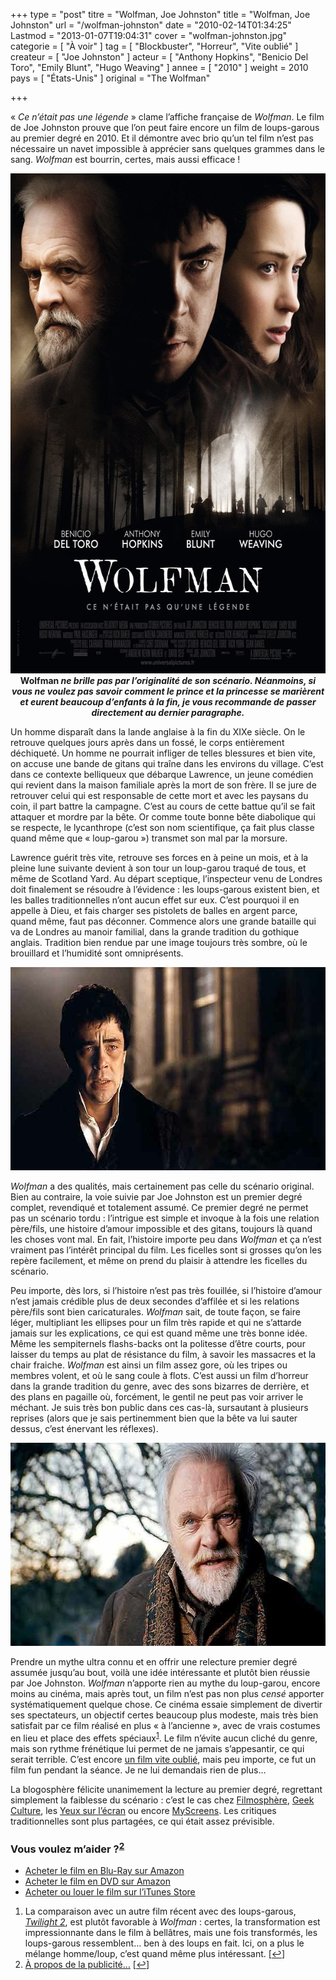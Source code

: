 +++
type = "post"
titre = "Wolfman, Joe Johnston"
title = "Wolfman, Joe Johnston"
url = "/wolfman-johnston"
date = "2010-02-14T01:34:25"
Lastmod = "2013-01-07T19:04:31"
cover = "wolfman-johnston.jpg"
categorie = [ "À voir" ]
tag = [ "Blockbuster", "Horreur", "Vite oublié" ]
createur = [ "Joe Johnston" ]
acteur = [ "Anthony Hopkins", "Benicio Del Toro", "Emily Blunt", "Hugo Weaving" ]
annee = [ "2010" ]
weight = 2010
pays = [ "États-Unis" ]
original = "The Wolfman"

+++

<p>&laquo;&nbsp;<em>Ce n&rsquo;était pas une légende</em>&nbsp;&raquo; clame l&rsquo;affiche française de <em>Wolfman</em>. Le film de Joe Johnston prouve que l&rsquo;on peut faire encore un film de loups-garous au premier degré en 2010. Et il démontre avec brio qu&rsquo;un tel film n&rsquo;est pas nécessaire un navet impossible à apprécier sans quelques grammes dans le sang. <em>Wolfman</em> est bourrin, certes, mais aussi efficace !</p>
<div style="text-align: center;"><a href="http://www.allocine.fr/film/fichefilm_gen_cfilm=110815.html"><img class="aligncenter" src="wolfman-joe-johnston.jpg" border="0" alt="wolfman-joe-johnston.jpg" width="600" height="800" /></a></div>
<div style="text-align: center;"><strong>Wolfman <em>ne brille pas par l&rsquo;originalité de son scénario. Néanmoins, si vous ne voulez pas savoir comment le prince et la princesse se marièrent et eurent beaucoup d&rsquo;enfants à la fin, je vous recommande de passer directement au dernier paragraphe.</em></strong></div>
<p>
<p>Un homme disparaît dans la lande anglaise à la fin du XIXe siècle. On le retrouve quelques jours après dans un fossé, le corps entièrement déchiqueté. Un homme ne pourrait infliger de telles blessures et bien vite, on accuse une bande de gitans qui traîne dans les environs du village. C&rsquo;est dans ce contexte belliqueux que débarque Lawrence, un jeune comédien qui revient dans la maison familiale après la mort de son frère. Il se jure de retrouver celui qui est responsable de cette mort et avec les paysans du coin, il part battre la campagne. C&rsquo;est au cours de cette battue qu&rsquo;il se fait attaquer et mordre par la bête. Or comme toute bonne bête diabolique qui se respecte, le lycanthrope (c&rsquo;est son nom scientifique, ça fait plus classe quand même que &laquo;&nbsp;loup-garou&nbsp;&raquo;) transmet son mal par la morsure.</p>
<p>Lawrence guérit très vite, retrouve ses forces en à peine un mois, et à la pleine lune suivante devient à son tour un loup-garou traqué de tous, et même de Scotland Yard. Au départ sceptique, l&rsquo;inspecteur venu de Londres doit finalement se résoudre à l&rsquo;évidence : les loups-garous existent bien, et les balles traditionnelles n&rsquo;ont aucun effet sur eux. C&rsquo;est pourquoi il en appelle à Dieu, et fais charger ses pistolets de balles en argent parce, quand même, faut pas déconner. Commence alors une grande bataille qui va de Londres au manoir familial, dans la grande tradition du gothique anglais. Tradition bien rendue par une image toujours très sombre, où le brouillard et l&rsquo;humidité sont omniprésents.</p>
<div style="text-align: center;"><img src="wolfman-benicio-del-toro.jpg" border="0" alt="wolfman-benicio-del-toro.jpg" width="600" height="325" /></div>
<p><em>Wolfman</em> a des qualités, mais certainement pas celle du scénario original. Bien au contraire, la voie suivie par Joe Johnston est un premier degré complet, revendiqué et totalement assumé. Ce premier degré ne permet pas un scénario tordu : l&rsquo;intrigue est simple et invoque à la fois une relation père/fils, une histoire d&rsquo;amour impossible et des gitans, toujours là quand les choses vont mal. En fait, l&rsquo;histoire importe peu dans <em>Wolfman</em> et ça n&rsquo;est vraiment pas l&rsquo;intérêt principal du film. Les ficelles sont si grosses qu&rsquo;on les repère facilement, et même on prend du plaisir à attendre les ficelles du scénario.</p>
<p>Peu importe, dès lors, si l&rsquo;histoire n&rsquo;est pas très fouillée, si l&rsquo;histoire d&rsquo;amour n&rsquo;est jamais crédible plus de deux secondes d&rsquo;affilée et si les relations père/fils sont bien caricaturales. <em>Wolfman</em> sait, de toute façon, se faire léger, multipliant les ellipses pour un film très rapide et qui ne s&rsquo;attarde jamais sur les explications, ce qui est quand même une très bonne idée. Même les sempiternels flashs-backs ont la politesse d&rsquo;être courts, pour laisser du temps au plat de résistance du film, à savoir les massacres et la chair fraiche. <em>Wolfman</em> est ainsi un film assez gore, où les tripes ou membres volent, et où le sang coule à flots. C&rsquo;est aussi un film d&rsquo;horreur dans la grande tradition du genre, avec des sons bizarres de derrière, et des plans en pagaille où, forcément, le gentil ne peut pas voir arriver le méchant. Je suis très bon public dans ces cas-là, sursautant à plusieurs reprises (alors que je sais pertinemment bien que la bête va lui sauter dessus, c&rsquo;est énervant les réflexes).</p>
<div style="text-align: center;"><img src="wolfman-anthony-hopkins.jpg" border="0" alt="wolfman-anthony-hopkins.jpg" width="600" height="325" /></div>
<p>Prendre un mythe ultra connu et en offrir une relecture premier degré assumée jusqu&rsquo;au bout, voilà une idée intéressante et plutôt bien réussie par Joe Johnston. <em>Wolfman</em> n&rsquo;apporte rien au mythe du loup-garou, encore moins au cinéma, mais après tout, un film n&rsquo;est pas non plus <em>censé</em> apporter systématiquement quelque chose. Ce cinéma essaie simplement de divertir ses spectateurs, un objectif certes beaucoup plus modeste, mais très bien satisfait par ce film réalisé en plus &laquo;&nbsp;à l&rsquo;ancienne&nbsp;&raquo;, avec de vrais costumes en lieu et place des effets spéciaux<sup><a href="#footnote_0_2814" id="identifier_0_2814" class="footnote-link footnote-identifier-link" title="La comparaison avec un autre film r&eacute;cent avec des loups-garous, Twilight 2, est plut&ocirc;t favorable &agrave; Wolfman : certes, la transformation est impressionnante dans le film &agrave; bell&acirc;tres, mais une fois transform&eacute;s, les loups-garous ressemblent&hellip; ben &agrave; des loups en fait. Ici, on a plus le m&eacute;lange homme/loup, c&rsquo;est quand m&ecirc;me plus int&eacute;ressant.">1</a></sup>. Le film n&rsquo;évite aucun cliché du genre, mais son rythme frénétique lui permet de ne jamais s&rsquo;appesantir, ce qui serait terrible. C&rsquo;est encore <a href="/tag/vite-oublie/">un film vite oublié</a>, mais peu importe, ce fut un film fun pendant la séance. Je ne lui demandais rien de plus…</p>
<p>La blogosphère félicite unanimement la lecture au premier degré, regrettant simplement la faiblesse du scénario : c&rsquo;est le cas chez <a href="http://www.filmosphere.com/2010/02/critique-wolfman-the-wolfman-2010/">Filmosphère</a>, <a href="http://www.geekculture.fr/Wolfman,1193.html?utm_source=feedburner&amp;utm_medium=feed&amp;utm_campaign=Feed%3A+geekculture%2FgpMC+%28Geek+Culture%29">Geek Culture</a>, les <a href="http://www.lesyeuxsurlecran.fr/article-critique-wolfman-2010-benicio-del-toro-44633163.html">Yeux sur l&rsquo;écran</a> ou encore <a href="http://myscreens.fr/2010/cinema/wolfman-la-critique/">MyScreens</a>. Les critiques traditionnelles sont plus partagées, ce qui était assez prévisible.</p>
<div class="amazon">
<h3>Vous voulez m&rsquo;aider ?<sup><a href="#footnote_1_2814" id="identifier_1_2814" class="footnote-link footnote-identifier-link" title="&Agrave; propos de la publicit&eacute;&hellip;">2</a></sup></h3>
<ul>
<li><a href="http://www.amazon.fr/gp/product/B0037W69NK/ref=as_li_ss_tl?ie=UTF8&tag=leblogdenic07-21&linkCode=as2&camp=1642&creative=19458&creativeASIN=B0037W69NK">Acheter le film en Blu-Ray sur Amazon</a></li>
<li><a href="http://www.amazon.fr/gp/product/B0037W69NA/ref=as_li_ss_tl?ie=UTF8&tag=leblogdenic07-21&linkCode=as2&camp=1642&creative=19458&creativeASIN=B0037W69NA">Acheter le film en DVD sur Amazon</a></li>
<li><a href="https://itunes.apple.com/fr/movie/wolfman/id378308148">Acheter ou louer le film sur l&rsquo;iTunes Store</a></li>
</ul>
</div>
<ol class="footnotes"><li id="footnote_0_2814" class="footnote">La comparaison avec un autre film récent avec des loups-garous, <em><a href="/2009/11/27/twilight-chapitre-2-weitz/">Twilight 2</a></em>, est plutôt favorable à <em>Wolfman </em>: certes, la transformation est impressionnante dans le film à bellâtres, mais une fois transformés, les loups-garous ressemblent&#8230; ben à des loups en fait. Ici, on a plus le mélange homme/loup, c&rsquo;est quand même plus intéressant. [<a href="#identifier_0_2814" class="footnote-link footnote-back-link">&#8617;</a>]</li><li id="footnote_1_2814" class="footnote"><a href="/soutien/">À propos de la publicité…</a> [<a href="#identifier_1_2814" class="footnote-link footnote-back-link">&#8617;</a>]</li></ol>
